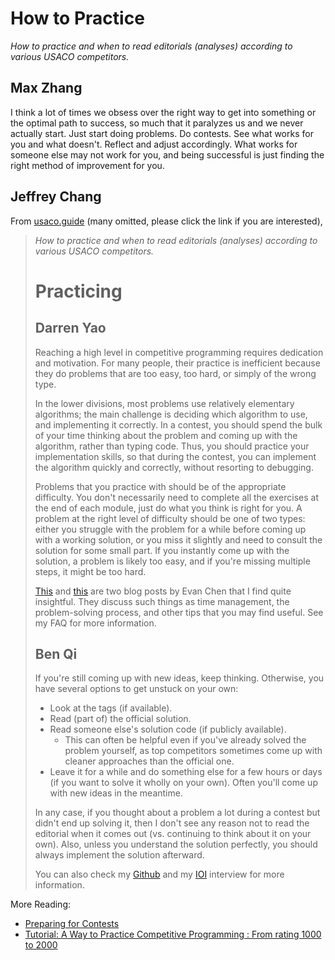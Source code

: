 # How to Practice

*How to practice and when to read editorials (analyses) according to various USACO competitors.*

## Max Zhang

I think a lot of times we obsess over the right way to get into something or the optimal path to success, so much that it paralyzes us and we never actually start. Just start doing problems. Do contests. See what works for you and what doesn't. Reflect and adjust accordingly. What works for someone else may not work for you, and being successful is just finding the right method of improvement for you.

## Jeffrey Chang

From [usaco.guide](https://usaco.guide/general/practicing?lang=cpp) (many omitted, please click the link if you are interested),

> *How to practice and when to read editorials (analyses) according to various USACO competitors.*
>
> # Practicing
> ## Darren Yao
> 
> Reaching a high level in competitive programming requires dedication and motivation. For many people, their practice is inefficient because they do problems that are too easy, too hard, or simply of the wrong type.
>
>In the lower divisions, most problems use relatively elementary algorithms; the main challenge is deciding which algorithm to use, and implementing it correctly. In a contest, you should spend the bulk of your time thinking about the problem and coming up with the algorithm, rather than typing code. Thus, you should practice your implementation skills, so that during the contest, you can implement the algorithm quickly and correctly, without resorting to debugging.
>
>Problems that you practice with should be of the appropriate difficulty. You don't necessarily need to complete all the exercises at the end of each module, just do what you think is right for you. A problem at the right level of difficulty should be one of two types: either you struggle with the problem for a while before coming up with a working solution, or you miss it slightly and need to consult the solution for some small part. If you instantly come up with the solution, a problem is likely too easy, and if you're missing multiple steps, it might be too hard.
>
>[This](https://web.evanchen.cc/faq-raqs.html) and [this](https://blog.evanchen.cc/2019/01/31/math-contest-platitudes-v3/) are two blog posts by Evan Chen that I find quite insightful. They discuss such things as time management, the problem-solving process, and other tips that you may find useful. See my FAQ for more information.
>
> ## Ben Qi
> If you're still coming up with new ideas, keep thinking. Otherwise, you have several options to get unstuck on your own:
> 
> - Look at the tags (if available).
> - Read (part of) the official solution.
> - Read someone else's solution code (if publicly available).
>   - This can often be helpful even if you've already solved the problem yourself, as top competitors sometimes come up with cleaner approaches than the official one.
> - Leave it for a while and do something else for a few hours or days (if you want to solve it wholly on your own). Often you'll come up with new ideas in the meantime.
> 
> In any case, if you thought about a problem a lot during a contest but didn't end up solving it, then I don't see any reason not to read the editorial when it comes out (vs. continuing to think about it on your own). Also, unless you understand the solution perfectly, you should always implement the solution afterward.
> 
> You can also check my [Github](https://github.com/bqi343/cp-notebook/blob/master/Resources/Solving%20Problems.md) and my [IOI](https://ioinformatics.org/interview/interview-benjamin-qi/27?event=july-2020) interview for more information.



More Reading:
- [Preparing for Contests](https://aryansh.gitbook.io/informatics-notes/usaco-specific/preparing-for-contests)
- [Tutorial: A Way to Practice Competitive Programming : From rating 1000 to 2000](https://codeforces.com/blog/entry/53341)